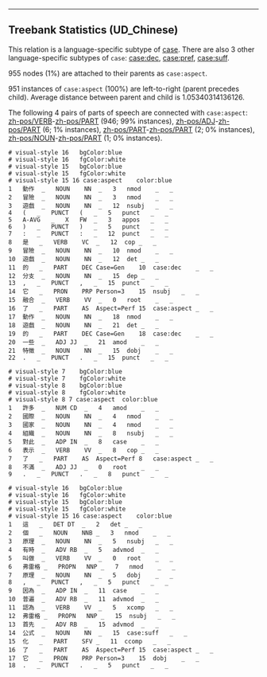 

--------------------------------------------------------------------------------

## Treebank Statistics (UD_Chinese)

This relation is a language-specific subtype of [case]().
There are also 3 other language-specific subtypes of `case`: [case:dec](), [case:pref](), [case:suff]().

955 nodes (1%) are attached to their parents as `case:aspect`.

951 instances of `case:aspect` (100%) are left-to-right (parent precedes child).
Average distance between parent and child is 1.05340314136126.

The following 4 pairs of parts of speech are connected with `case:aspect`: [zh-pos/VERB]()-[zh-pos/PART]() (946; 99% instances), [zh-pos/ADJ]()-[zh-pos/PART]() (6; 1% instances), [zh-pos/PART]()-[zh-pos/PART]() (2; 0% instances), [zh-pos/NOUN]()-[zh-pos/PART]() (1; 0% instances).


~~~ conllu
# visual-style 16	bgColor:blue
# visual-style 16	fgColor:white
# visual-style 15	bgColor:blue
# visual-style 15	fgColor:white
# visual-style 15 16 case:aspect	color:blue
1	動作	_	NOUN	NN	_	3	nmod	_	_
2	冒險	_	NOUN	NN	_	3	nmod	_	_
3	遊戲	_	NOUN	NN	_	12	nsubj	_	_
4	(	_	PUNCT	(	_	5	punct	_	_
5	A-AVG	_	X	FW	_	3	appos	_	_
6	)	_	PUNCT	)	_	5	punct	_	_
7	:	_	PUNCT	:	_	12	punct	_	_
8	是	_	VERB	VC	_	12	cop	_	_
9	冒險	_	NOUN	NN	_	10	nmod	_	_
10	遊戲	_	NOUN	NN	_	12	det	_	_
11	的	_	PART	DEC	Case=Gen	10	case:dec	_	_
12	分支	_	NOUN	NN	_	15	dep	_	_
13	,	_	PUNCT	,	_	15	punct	_	_
14	它	_	PRON	PRP	Person=3	15	nsubj	_	_
15	融合	_	VERB	VV	_	0	root	_	_
16	了	_	PART	AS	Aspect=Perf	15	case:aspect	_	_
17	動作	_	NOUN	NN	_	18	nmod	_	_
18	遊戲	_	NOUN	NN	_	21	det	_	_
19	的	_	PART	DEC	Case=Gen	18	case:dec	_	_
20	一些	_	ADJ	JJ	_	21	amod	_	_
21	特徵	_	NOUN	NN	_	15	dobj	_	_
22	.	_	PUNCT	.	_	15	punct	_	_

~~~


~~~ conllu
# visual-style 7	bgColor:blue
# visual-style 7	fgColor:white
# visual-style 8	bgColor:blue
# visual-style 8	fgColor:white
# visual-style 8 7 case:aspect	color:blue
1	許多	_	NUM	CD	_	4	amod	_	_
2	國際	_	NOUN	NN	_	4	nmod	_	_
3	國家	_	NOUN	NN	_	4	nmod	_	_
4	組織	_	NOUN	NN	_	8	nsubj	_	_
5	對此	_	ADP	IN	_	8	case	_	_
6	表示	_	VERB	VV	_	8	cop	_	_
7	了	_	PART	AS	Aspect=Perf	8	case:aspect	_	_
8	不滿	_	ADJ	JJ	_	0	root	_	_
9	.	_	PUNCT	.	_	8	punct	_	_

~~~


~~~ conllu
# visual-style 16	bgColor:blue
# visual-style 16	fgColor:white
# visual-style 15	bgColor:blue
# visual-style 15	fgColor:white
# visual-style 15 16 case:aspect	color:blue
1	這	_	DET	DT	_	2	det	_	_
2	個	_	NOUN	NNB	_	3	nmod	_	_
3	原理	_	NOUN	NN	_	5	nsubj	_	_
4	有時	_	ADV	RB	_	5	advmod	_	_
5	叫做	_	VERB	VV	_	0	root	_	_
6	弗雷格	_	PROPN	NNP	_	7	nmod	_	_
7	原理	_	NOUN	NN	_	5	dobj	_	_
8	,	_	PUNCT	,	_	5	punct	_	_
9	因為	_	ADP	IN	_	11	case	_	_
10	普遍	_	ADV	RB	_	11	advmod	_	_
11	認為	_	VERB	VV	_	5	xcomp	_	_
12	弗雷格	_	PROPN	NNP	_	15	nsubj	_	_
13	首先	_	ADV	RB	_	15	advmod	_	_
14	公式	_	NOUN	NN	_	15	case:suff	_	_
15	化	_	PART	SFV	_	11	ccomp	_	_
16	了	_	PART	AS	Aspect=Perf	15	case:aspect	_	_
17	它	_	PRON	PRP	Person=3	15	dobj	_	_
18	.	_	PUNCT	.	_	5	punct	_	_

~~~


